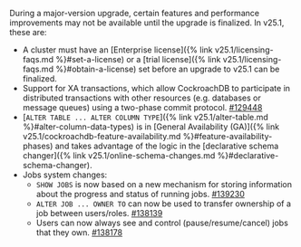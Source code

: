 During a major-version upgrade, certain features and performance improvements may not be available until the upgrade is finalized. In v25.1, these are:

- A cluster must have an [Enterprise license]({% link v25.1/licensing-faqs.md %}#set-a-license) or a [trial license]({% link v25.1/licensing-faqs.md %}#obtain-a-license) set before an upgrade to v25.1 can be finalized.
- Support for XA transactions, which allow CockroachDB to participate in distributed transactions with other resources (e.g. databases or message queues) using a two-phase commit protocol. [#129448](https://github.com/cockroachdb/cockroach/pull/129448)
- [`ALTER TABLE ... ALTER COLUMN TYPE`]({% link v25.1/alter-table.md %}#alter-column-data-types) is in [General Availability (GA)]({% link v25.1/cockroachdb-feature-availability.md %}#feature-availability-phases) and takes advantage of the logic in the [declarative schema changer]({% link v25.1/online-schema-changes.md %}#declarative-schema-changer).
- Jobs system changes:
  - `SHOW JOBS` is now based on a new mechanism for storing information about the progress and status of running jobs. [#139230](https://github.com/cockroachdb/cockroach/pull/139230)
  - `ALTER JOB ... OWNER TO` can now be used to transfer ownership of a job between users/roles. [#138139](https://github.com/cockroachdb/cockroach/pull/138139)
  - Users can now always see and control (pause/resume/cancel) jobs that they own. [#138178](https://github.com/cockroachdb/cockroach/pull/138178)
